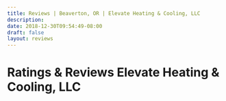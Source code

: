 ```yaml
---
title: Reviews | Beaverton, OR | Elevate Heating & Cooling, LLC
description: 
date: 2018-12-30T09:54:49-08:00
draft: false
layout: reviews
---
```


# Ratings & Reviews Elevate Heating & Cooling, LLC
